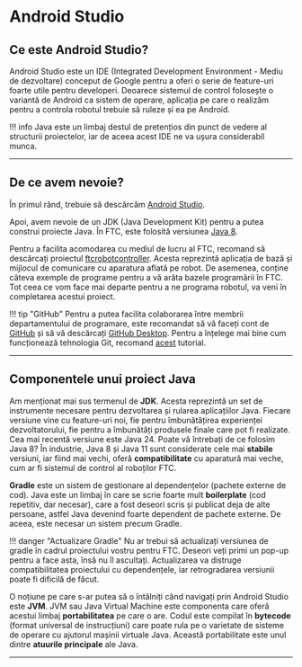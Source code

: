 # **Android Studio**

## **Ce este Android Studio?**

Android Studio este un IDE (Integrated Development Environment - Mediu de
dezvoltare) conceput de Google pentru a oferi o serie de feature-uri foarte utile
pentru developeri. Deoarece sistemul de control folosește o variantă de Android
ca sistem de operare, aplicația pe care o realizăm pentru a controla robotul
trebuie să ruleze și ea pe Android.

<!--prettier-ignore-start-->
!!! info
    Java este un limbaj destul de pretențios din punct de vedere al structurii
    proiectelor, iar de aceea acest IDE ne va ușura considerabil munca.
<!--prettier-ignore-end-->

<hr>

## **De ce avem nevoie?**

În primul rând, trebuie să descărcăm <a href="https://developer.android.com/studio" target="_blank">Android Studio</a>.

Apoi, avem nevoie de un JDK (Java Development Kit) pentru a putea construi proiecte Java.
În FTC, este folosită versiunea <a href="https://www.oracle.com/ro/java/technologies/javase/javase8-archive-downloads.html" target="_blank">Java 8</a>.

Pentru a facilita acomodarea cu mediul de lucru al FTC, recomand să descărcați proiectul <a href="https://github.com/FIRST-Tech-Challenge/FtcRobotController" target="_blank">ftcrobotcontroller</a>.
Acesta reprezintă aplicația de bază și mijlocul de comunicare cu aparatura aflată pe
robot. De asemenea, conține câteva exemple de programe pentru a vă arăta bazele programării
în FTC. Tot ceea ce vom face mai departe pentru a ne programa robotul, va veni în completarea
acestui proiect.

<!--prettier-ignore-start-->
!!! tip "GitHub"
    Pentru a putea facilita colaborarea între membrii departamentului de programare, este
    recomandat să vă faceți cont de <a href="https://github.com/" target="_blank">GitHub</a> și să vă descărcați <a href="https://desktop.github.com/download/" target="_blank">GitHub Desktop</a>.
    Pentru a înțelege mai bine cum funcționează tehnologia Git, recomand <a href="https://www.youtube.com/watch?v=8Dd7KRpKeaE&ab_channel=CoderCoder" target="_blank">acest</a> tutorial.
<!--prettier-ignore-end-->

<hr>

## **Componentele unui proiect Java**

Am menționat mai sus termenul de **JDK**. Acesta reprezintă un set de instrumente necesare
pentru dezvoltarea și rularea aplicațiilor Java. Fiecare versiune vine cu feature-uri
noi, fie pentru îmbunătățirea experienței dezvoltatorului, fie pentru a îmbunătăți
produsele finale care pot fi realizate. Cea mai recentă versiune este Java 24. Poate
vă întrebați de ce folosim Java 8? În industrie, Java 8 și Java 11 sunt considerate cele
mai **stabile** versiuni, iar fiind mai vechi, oferă **compatibilitate** cu aparatură mai
veche, cum ar fi sistemul de control al roboților FTC.

**Gradle** este un sistem de gestionare al dependențelor (pachete externe de cod). Java este un
limbaj în care se scrie foarte mult **boilerplate** (cod repetitiv, dar necesar), care a fost
deseori scris și publicat deja de alte persoane, astfel Java devenind foarte dependent de
pachete externe. De aceea, este necesar un sistem precum Gradle.

<!--prettier-ignore-start-->
!!! danger "Actualizare Gradle"
    Nu ar trebui să actualizați versiunea de gradle în cadrul proiectului vostru pentru
    FTC. Deseori veți primi un pop-up pentru a face asta, însă nu îl ascultați. Actualizarea
    va distruge compatibilitatea proiectului cu dependențele, iar retrogradarea versiunii 
    poate fi dificilă de făcut.
<!--prettier-ignore-end-->

O noțiune pe care s-ar putea să o întâlniți când navigați prin Android Studio este **JVM**.
JVM sau Java Virtual Machine este componenta care oferă acestui limbaj **portabilitatea**
pe care o are. Codul este compilat în **bytecode** (format universal de instrucțiuni) care
poate rula pe o varietate de sisteme de operare cu ajutorul mașinii virtuale Java. Această
portabilitate este unul dintre **atuurile principale** ale Java.

<hr>

